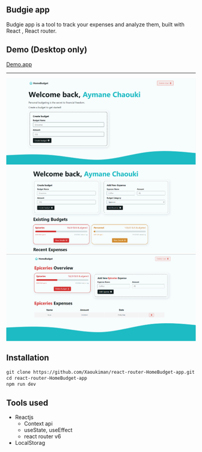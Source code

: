 ## Budgie app

Budgie app is a tool to track your expenses and analyze them, built with React , React router.

## Demo (Desktop only)
[Demo.app](https://chaouki-home-budget-app.netlify.app/)

---
![Screen Shot 2024-03-17 at 14 46 27](https://github.com/AymaneChaouki/react-router-HomeBudget-app/blob/master/src/assets/1.png)
![Screen Shot 2024-03-17 at 14 47 27](https://github.com/AymaneChaouki/react-router-HomeBudget-app/blob/master/src/assets/2.png)
![Screen Shot 2024-03-17 at 14 48 27](https://github.com/AymaneChaouki/react-router-HomeBudget-app/blob/master/src/assets/3.png)

## Installation

```plaintext
git clone https://github.com/Xaoukiman/react-router-HomeBudget-app.git
cd react-router-HomeBudget-app
npm run dev
```

## Tools used

-   Reactjs
    -   Context api
    -   useState, useEffect
    -   react router v6
-   LocalStorag
